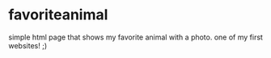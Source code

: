 # favoriteanimal

simple html page that shows my favorite animal with a photo. one of my first websites! ;)


